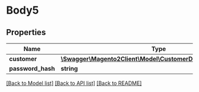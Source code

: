 # Body5

## Properties
Name | Type | Description | Notes
------------ | ------------- | ------------- | -------------
**customer** | [**\Swagger\Magento2Client\Model\CustomerDataCustomerInterface**](CustomerDataCustomerInterface.md) |  | 
**password_hash** | **string** |  | [optional] 

[[Back to Model list]](../README.md#documentation-for-models) [[Back to API list]](../README.md#documentation-for-api-endpoints) [[Back to README]](../README.md)


